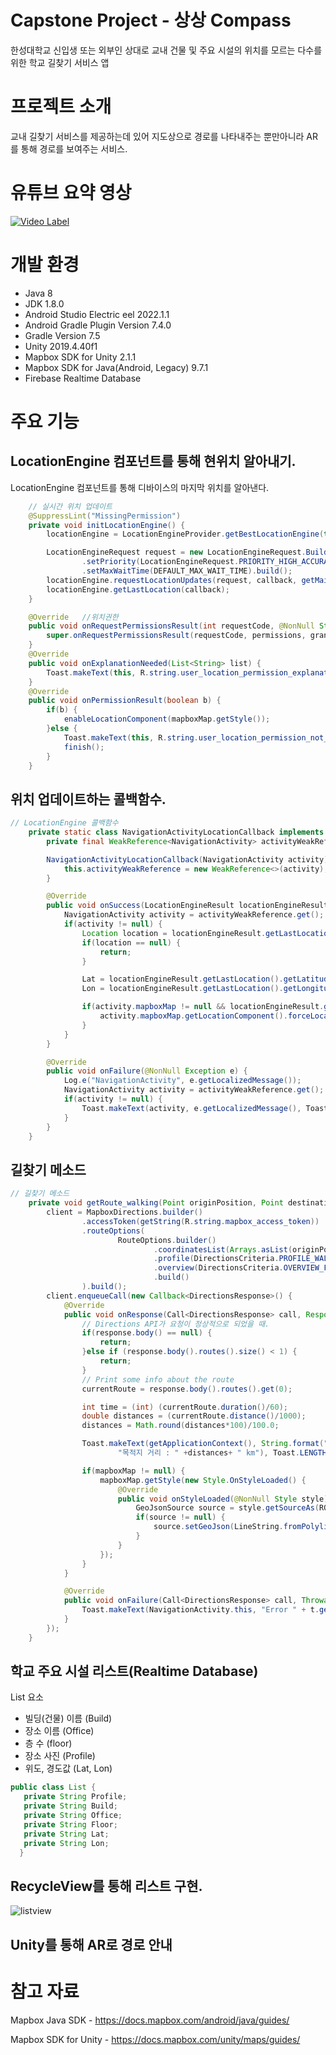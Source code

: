 # Capstone Project - 상상 Compass
한성대학교 신입생 또는 외부인 상대로 교내 건물 및 주요 시설의 위치를 모르는 다수를 위한 학교 길찾기 서비스 앱

# 프로젝트 소개
교내 길찾기 서비스를 제공하는데 있어 지도상으로 경로를 나타내주는 뿐만아니라 AR를 통해 경로를 보여주는 서비스.

# 유튜브 요약 영상 
[![Video Label](http://img.youtube.com/vi/zbfbi9GLVPg/0.jpg)](https://youtu.be/zbfbi9GLVPg)

# 개발 환경
 - Java 8
 - JDK 1.8.0
 - Android Studio Electric eel 2022.1.1
 - Android Gradle Plugin Version 7.4.0
 - Gradle Version 7.5
 - Unity 2019.4.40f1
 - Mapbox SDK for Unity 2.1.1
 - Mapbox SDK for Java(Android, Legacy) 9.7.1
 - Firebase Realtime Database

# 주요 기능

 ## LocationEngine 컴포넌트를 통해 현위치 알아내기. 
 
 LocationEngine 컴포넌트를 통해 디바이스의 마지막 위치를 알아낸다. 
```java
    // 실시간 위치 업데이트
    @SuppressLint("MissingPermission")
    private void initLocationEngine() {
        locationEngine = LocationEngineProvider.getBestLocationEngine(this);

        LocationEngineRequest request = new LocationEngineRequest.Builder(DEFAULT_INTERVAL_IN_MILLISECONDS)
                .setPriority(LocationEngineRequest.PRIORITY_HIGH_ACCURACY)
                .setMaxWaitTime(DEFAULT_MAX_WAIT_TIME).build();
        locationEngine.requestLocationUpdates(request, callback, getMainLooper());
        locationEngine.getLastLocation(callback);
    }

    @Override   //위치권한
    public void onRequestPermissionsResult(int requestCode, @NonNull String[] permissions, @NonNull int[] grantResults) {
        super.onRequestPermissionsResult(requestCode, permissions, grantResults);
    }
    @Override
    public void onExplanationNeeded(List<String> list) {
        Toast.makeText(this, R.string.user_location_permission_explanation, Toast.LENGTH_LONG).show();
    }
    @Override
    public void onPermissionResult(boolean b) {
        if(b) {
            enableLocationComponent(mapboxMap.getStyle());
        }else {
            Toast.makeText(this, R.string.user_location_permission_not_granted, Toast.LENGTH_LONG).show();
            finish();
        }
    }
```
## 위치 업데이트하는 콜백함수. 
```java
// LocationEngine 콜백함수
    private static class NavigationActivityLocationCallback implements LocationEngineCallback<LocationEngineResult> {
        private final WeakReference<NavigationActivity> activityWeakReference;

        NavigationActivityLocationCallback(NavigationActivity activity) {
            this.activityWeakReference = new WeakReference<>(activity);
        }

        @Override
        public void onSuccess(LocationEngineResult locationEngineResult) {
            NavigationActivity activity = activityWeakReference.get();
            if(activity != null) {
                Location location = locationEngineResult.getLastLocation();
                if(location == null) {
                    return;
                }

                Lat = locationEngineResult.getLastLocation().getLatitude();
                Lon = locationEngineResult.getLastLocation().getLongitude();

                if(activity.mapboxMap != null && locationEngineResult.getLastLocation() != null) {
                    activity.mapboxMap.getLocationComponent().forceLocationUpdate(locationEngineResult.getLastLocation());
                }
            }
        }

        @Override
        public void onFailure(@NonNull Exception e) {
            Log.e("NavigationActivity", e.getLocalizedMessage());
            NavigationActivity activity = activityWeakReference.get();
            if(activity != null) {
                Toast.makeText(activity, e.getLocalizedMessage(), Toast.LENGTH_SHORT).show();
            }
        }
    }
```
## 길찾기 메소드
```java
// 길찾기 메소드
    private void getRoute_walking(Point originPosition, Point destinationPosition) {
        client = MapboxDirections.builder()
                .accessToken(getString(R.string.mapbox_access_token))
                .routeOptions(
                        RouteOptions.builder()
                                .coordinatesList(Arrays.asList(originPosition, destinationPosition))
                                .profile(DirectionsCriteria.PROFILE_WALKING)
                                .overview(DirectionsCriteria.OVERVIEW_FULL)
                                .build()
                ).build();
        client.enqueueCall(new Callback<DirectionsResponse>() {
            @Override
            public void onResponse(Call<DirectionsResponse> call, Response<DirectionsResponse> response) {
                // Directions API가 요청이 정상적으로 되었을 때.
                if(response.body() == null) {
                    return;
                }else if (response.body().routes().size() < 1) {
                    return;
                }
                // Print some info about the route
                currentRoute = response.body().routes().get(0);

                int time = (int) (currentRoute.duration()/60);
                double distances = (currentRoute.distance()/1000);
                distances = Math.round(distances*100)/100.0;

                Toast.makeText(getApplicationContext(), String.format("예상 시간 : " + String.valueOf(time)+" 분 \n" +
                        "목적지 거리 : " +distances+ " km"), Toast.LENGTH_LONG).show();

                if(mapboxMap != null) {
                    mapboxMap.getStyle(new Style.OnStyleLoaded() {
                        @Override
                        public void onStyleLoaded(@NonNull Style style) {
                            GeoJsonSource source = style.getSourceAs(ROUTE_SOURCE_ID); // 루트를 지도에 그려줌.
                            if(source != null) {
                                source.setGeoJson(LineString.fromPolyline(currentRoute.geometry(), PRECISION_6));
                            }
                        }
                    });
                }
            }

            @Override
            public void onFailure(Call<DirectionsResponse> call, Throwable t) {
                Toast.makeText(NavigationActivity.this, "Error " + t.getMessage(), Toast.LENGTH_SHORT).show();
            }
        });
    }
```
 
 ## 학교 주요 시설 리스트(Realtime Database)
 List 요소 
  - 빌딩(건물) 이름 (Build)
  - 장소 이름 (Office)
  - 층 수 (floor)
  - 장소 사진 (Profile)
  - 위도, 경도값 (Lat, Lon)
  ```java
  public class List {
     private String Profile;
     private String Build;
     private String Office;
     private String Floor;
     private String Lat;
     private String Lon;
    }
  ```
  ## RecycleView를 통해 리스트 구현.
  ![listview](https://github.com/ParASHute/Capstone/assets/55376183/1e6b3375-918b-4797-bf93-977776db530c)
 
 ## Unity를 통해 AR로 경로 안내
 
 
 
# 참고 자료 
 Mapbox Java SDK - <https://docs.mapbox.com/android/java/guides/>
 
 Mapbox SDK for Unity - <https://docs.mapbox.com/unity/maps/guides/>
